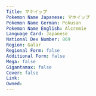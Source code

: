 ```yaml
---
﻿Title: マホイップ
Pokemon Name Japanese: マホイップ
Pokemon Name German: Pokusan
Pokemon Name English: Alcremie
Language Card: Japanese
National Dex Number: 869
Region: Galar
Regional Form: false
Additional Form: false
Mega: false
Gigantamax: false
Cover: false
Link: 
Owned: 
---
```


